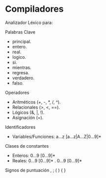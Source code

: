# Compiladores
Analizador Léxico para: 

Palabras Clave
 - principal.
 - entero.
 - real.
 - logico.
 - si.
 - mientras.
 - regresa.
 - verdadero.
 - falso.

Operadores
 - Aritméticos (+, -, *, /, ^).
 - Relacionales (>, <, ==).
 - Lógicos (&, |, !).
 - Asignación (=).

Identificadores
 - Variables/Funciones:
     a...z [a...z|A...Z|0...9]*

Clases de constantes
 - Enteros:
     0...9 [0...9]*
 - Reales:
     0...9 [0...9]* . 0...9 [0...9]*

Signos de puntuación
   ,  ;  (  )  {  }
